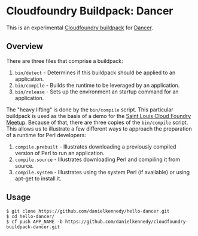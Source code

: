Cloudfoundry Buildpack: Dancer
==============================

This is an experimental [Cloudfoundry buildpack](http://docs.run.pivotal.io/buildpacks/) for [Dancer](http://www.perldancer.org/).

## Overview

There are three files that comprise a buildpack:

1. `bin/detect` - Determines if this buildpack should be applied to an application.
2. `bin/compile` - Builds the runtime to be leveraged by an application.
3. `bin/release` - Sets up the environment an startup command for an application.

The "heavy lifting" is done by the `bin/compile` script. This particular buildpack is used as the basis of a demo for the [Saint Louis Cloud Foundry Meetup](http://www.meetup.com/Saint-Louis-Cloud-Foundry-Meetup/). Because of that, there are three copies of the `bin/compile` script. This allows us to illustrate a few different ways to approach the preparation of a runtime for Perl developers:

1. `compile.prebuilt` - Illustrates downloading a previously compiled version of Perl to run an application.
2. `compile.source` - Illustrates downloading Perl and compiling it from source.
3. `compile.system` - Illustrates using the system Perl (if available) or using apt-get to install it.

## Usage
```
$ git clone https://github.com/danielkennedy/hello-dancer.git
$ cd hello-dancer/
$ cf push APP_NAME -b https://github.com/danielkennedy/cloudfoundry-buildpack-dancer.git
```
